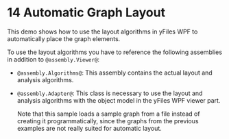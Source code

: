 # 14 Automatic Graph Layout

This demo shows how to use the layout algorithms in yFiles WPF to automatically
  place the graph elements.
  

To use the layout algorithms you have to reference the following
  assemblies in addition to `@assembly.Viewer@`:
  
- `@assembly.Algorithms@`: This assembly contains the actual layout
  and analysis algorithms.
- `@assembly.Adapter@`: This class is necessary to use the layout and
  analysis algorithms with the object model in the
  yFiles WPF viewer part.


  Note that this sample loads a sample graph from a file instead of creating it
  programmatically, since the graphs from the previous examples
  are not really suited for automatic layout.
